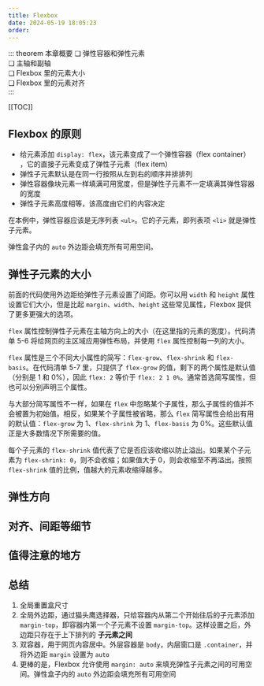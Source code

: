 ```yaml
---
title: Flexbox
date: 2024-05-19 18:05:23
order: 
---
```


::: theorem 本章概要
❑ 弹性容器和弹性元素  
❑ 主轴和副轴  
❑ Flexbox 里的元素大小  
❑ Flexbox 里的元素对齐  
:::

<!-- more -->

[[TOC]]

## Flexbox 的原则

- 给元素添加 `display: flex`，该元素变成了一个弹性容器（flex container） ，它的直接子元素变成了弹性子元素（flex item）
- 弹性子元素默认是在同一行按照从左到右的顺序并排排列
- 弹性容器像块元素一样填满可用宽度，但是弹性子元素不一定填满其弹性容器的宽度
- 弹性子元素高度相等，该高度由它们的内容决定

在本例中，弹性容器应该是无序列表 `<ul>`。它的子元素，即列表项 `<li>` 就是弹性子元素。

弹性盒子内的 `auto` 外边距会填充所有可用空间。

## 弹性子元素的大小

前面的代码使用外边距给弹性子元素设置了间距。你可以用 `width` 和 `height` 属性设置它们大小，但是比起 `margin`、`width`、`height` 这些常见属性，Flexbox 提供了更多更强大的选项。

`flex` 属性控制弹性子元素在主轴方向上的大小（在这里指的元素的宽度）。代码清单 5-6 将给网页的主区域应用弹性布局，并使用 `flex` 属性控制每一列的大小。

`flex` 属性是三个不同大小属性的简写：`flex-grow`、`flex-shrink` 和 `flex-basis`。在代码清单 5-7 里，只提供了 `flex-grow` 的值，剩下的两个属性是默认值（分别是 1 和 0%），因此 `flex: 2` 等价于 `flex: 2 1 0%`。通常首选简写属性，但也可以分别声明三个属性。

与大部分简写属性不一样，如果在 `flex` 中忽略某个子属性，那么子属性的值并不会被置为初始值。相反，如果某个子属性被省略，那么 `flex` 简写属性会给出有用的默认值：`flex-grow` 为 1、`flex-shrink` 为 1、`flex-basis` 为 0%。这些默认值正是大多数情况下所需要的值。

每个子元素的 `flex-shrink` 值代表了它是否应该收缩以防止溢出。如果某个子元素为 `flex-shrink: 0`，则不会收缩；如果值大于 0，则会收缩至不再溢出。按照 `flex-shrink` 值的比例，值越大的元素收缩得越多。

## 弹性方向

## 对齐、间距等细节

## 值得注意的地方

## 总结

1. 全局重置盒尺寸
2. 全局外边距，通过猫头鹰选择器，只给容器内从第二个开始往后的子元素添加 `margin-top`，即容器内第一个子元素不设置 `margin-top`。这样设置之后，外边距只存在于上下排列的 **子元素之间**
3. 双容器，用于网页内容居中。外层容器是 `body`，内层窗口是 `.container`，并将外边距 `margin` 设置为 `auto`
4. 更棒的是，Flexbox 允许使用 `margin: auto` 来填充弹性子元素之间的可用空间。弹性盒子内的 `auto` 外边距会填充所有可用空间
